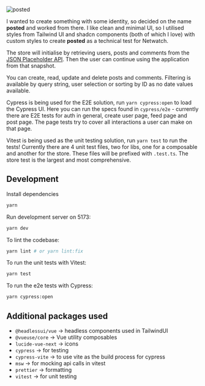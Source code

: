 ![posted](https://github.com/danielj247/posted/assets/92366070/d76266b5-f084-4823-8b3e-cfe5e9d1dd42)

I wanted to create something with some identity, so decided on the name **posted** and worked from there. I like clean and minimal UI, so I utilised styles from Tailwind UI and shadcn components (both of which I love) with custom styles to create **posted** as a technical test for Netwatch.

The store will initialise by retrieving users, posts and comments from the [JSON Placeholder API](https://jsonplaceholder.typicode.com/). Then the user can continue using the application from that snapshot.

You can create, read, update and delete posts and comments. Filtering is available by query string, user selection or sorting by ID as no date values available.

Cypress is being used for the E2E solution, run `yarn cypress:open` to load the Cypress UI. Here you can run the specs found in `cypress/e2e` - currently there are E2E tests for auth in general, create user page, feed page and post page. The page tests try to cover all interactions a user can make on that page.

Vitest is being used as the unit testing solution, run `yarn test` to run the tests! Currently there are 4 unit test files, two for libs, one for a composable and another for the store. These files will be prefixed with `.test.ts`. The store test is the largest and most comprehensive.

## Development

Install dependencies
```bash
yarn
```

Run development server on 5173:
```bash
yarn dev
```

To lint the codebase:
```bash
yarn lint # or yarn lint:fix
```

To run the unit tests with Vitest:
```bash
yarn test
```

To run the e2e tests with Cypress:
```bash
yarn cypress:open
```

## Additional packages used
- `@headlessui/vue` -> headless components used in TailwindUI
- `@vueuse/core` -> Vue utility composables
- `lucide-vue-next` -> icons
- `cypress` -> for testing
- `cypress-vite` -> to use vite as the build process for cypress
- `msw` -> for mocking api calls in vitest
- `prettier` -> formatting
- `vitest` -> for unit testing
